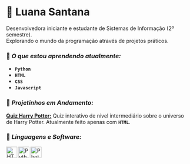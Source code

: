 # 🌌 Luana Santana
Desenvolvedora iniciante e estudante de Sistemas de Informação (2º semestre).<br>
Explorando o mundo da programação através de projetos práticos.

### 💟 <em>O que estou aprendendo atualmente:</em>
- **`Python`** 
- **`HTML`** 
- **`CSS`**
- **`Javascript`** 

### 💟 <em>Projetinhos em Andamento:</em>
**[Quiz Harry Potter:](https://github.com/Buanasaur/quiz_harry_potter)** Quiz interativo de nivel intermediário sobre o universo de Harry Potter. Atualmente feito apenas com **`HTML`**.


### 💟 <em>Linguagens e Software:</em>
<img
  align="left"
  alt="HTML"
  title="HTML"
  width="30px"
  style="padding-right? 10px;"
  src="https://cdn.jsdelivr.net/gh/devicons/devicon@latest/icons/html5/html5-original.svg" />

<img
  align="left"
  alt="Python"
  title="Python"
  width="30px"
  style="padding-right? 10px;"
  src="https://cdn.jsdelivr.net/gh/devicons/devicon@latest/icons/python/python-original.svg" />

  <img
  align="left"
  alt="Photoshop"
  title="Photoshop"
  width="30px"
  style="padding-right? 10px;"
  src="https://cdn.jsdelivr.net/gh/devicons/devicon@latest/icons/photoshop/photoshop-original.svg" />


